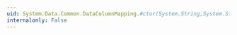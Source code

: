 ```yaml
---
uid: System.Data.Common.DataColumnMapping.#ctor(System.String,System.String)
internalonly: False
---
```

